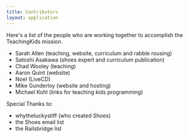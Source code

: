 ```yaml
---
title: Contributors
layout: application
---
```

Here's a list of the people who are working together to accomplish the TeachingKids mission.
* Sarah Allen (teaching, website, curriculum and rabble rousing)
* Satoshi Asakawa (shoes expert and curriculum publication)
* Chad Wooley (teaching)
* Aaron Quint (website)
* Noel (LiveCD)
* Mike Gunderloy (website and hosting)
* Michael Kohl (links for teaching kids programming)


Special Thanks to: 
* whytheluckystiff (who created Shoes)
* the Shoes email list
* the Railsbridge list


